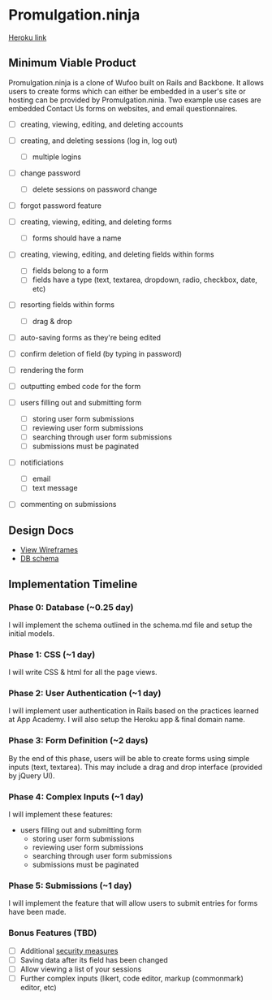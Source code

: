 # Promulgation.ninja

[Heroku link][heroku]

[heroku]: http://.herokuapp.com

## Minimum Viable Product
Promulgation.ninja is a clone of Wufoo built on Rails and Backbone. It allows
users to create forms which can either be embedded in a user's site or hosting
can be provided by Promulgation.ninia. Two example use cases are embedded
Contact Us forms on websites, and email questionnaires.

- [ ] creating, viewing, editing, and deleting accounts
- [ ] creating, and deleting sessions (log in, log out)
  - [ ] multiple logins
- [ ] change password
  - [ ] delete sessions on password change
- [ ] forgot password feature
- [ ] creating, viewing, editing, and deleting forms
  - [ ] forms should have a name
- [ ] creating, viewing, editing, and deleting fields within forms
  - [ ] fields belong to a form
  - [ ] fields have a type (text, textarea, dropdown, radio, checkbox, date, etc)
- [ ] resorting fields within forms
  - [ ] drag & drop
- [ ] auto-saving forms as they're being edited
- [ ] confirm deletion of field (by typing in password)
- [ ] rendering the form
- [ ] outputting embed code for the form
- [ ] users filling out and submitting form
  - [ ] storing user form submissions
  - [ ] reviewing user form submissions
  - [ ] searching through user form submissions
  - [ ] submissions must be paginated
- [ ] notificiations
  - [ ] email
  - [ ] text message
- [ ] commenting on submissions


## Design Docs
* [View Wireframes][views]
* [DB schema][schema]

[views]: ./docs/views.md
[schema]: ./docs/schema.md

## Implementation Timeline

### Phase 0: Database (~0.25 day)
I will implement the schema outlined in the schema.md file and setup the
initial models.

### Phase 1: CSS (~1 day)
I will write CSS & html for all the page views.

### Phase 2: User Authentication (~1 day)
I will implement user authentication in Rails based on the practices learned at
App Academy. I will also setup the Heroku app & final domain name.

### Phase 3: Form Definition (~2 days)
By the end of this phase, users will be able to create forms using simple
inputs (text, textarea). This may include a drag and drop interface (provided by
jQuery UI).

### Phase 4: Complex Inputs (~1 day)
I will implement these features:
- users filling out and submitting form
  - storing user form submissions
  - reviewing user form submissions
  - searching through user form submissions
  - submissions must be paginated

### Phase 5: Submissions (~1 day)
I will implement the feature that will allow users to submit entries for forms
have been made.

### Bonus Features (TBD)
- [ ] Additional [security measures](http://guides.rubyonrails.org/security.html)
- [ ] Saving data after its field has been changed
- [ ] Allow viewing a list of your sessions
- [ ] Further complex inputs (likert, code editor, markup (commonmark) editor, etc)
